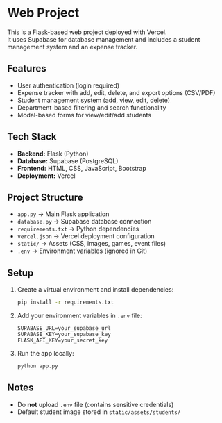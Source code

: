 # Web Project

This is a Flask-based web project deployed with Vercel.  
It uses Supabase for database management and includes a student management system and an expense tracker.

## Features
- User authentication (login required)
- Expense tracker with add, edit, delete, and export options (CSV/PDF)
- Student management system (add, view, edit, delete)
- Department-based filtering and search functionality
- Modal-based forms for view/edit/add students

## Tech Stack
- **Backend:** Flask (Python)
- **Database:** Supabase (PostgreSQL)
- **Frontend:** HTML, CSS, JavaScript, Bootstrap
- **Deployment:** Vercel

## Project Structure
- `app.py` → Main Flask application
- `database.py` → Supabase database connection
- `requirements.txt` → Python dependencies
- `vercel.json` → Vercel deployment configuration
- `static/` → Assets (CSS, images, games, event files)
- `.env` → Environment variables (ignored in Git)

## Setup
1. Create a virtual environment and install dependencies:
   ```bash
   pip install -r requirements.txt
   ```
2. Add your environment variables in `.env` file:
   ```
   SUPABASE_URL=your_supabase_url
   SUPABASE_KEY=your_supabase_key
   FLASK_API_KEY=your_secret_key
   ```
3. Run the app locally:
   ```bash
   python app.py
   ```

## Notes
- Do **not** upload `.env` file (contains sensitive credentials)
- Default student image stored in `static/assets/students/`